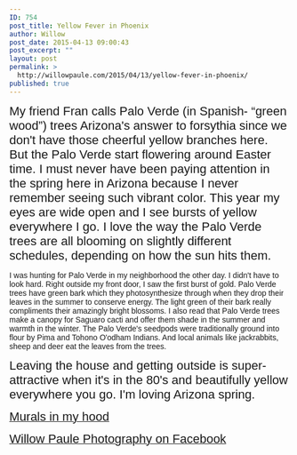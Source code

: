 ```yaml
---
ID: 754
post_title: Yellow Fever in Phoenix
author: Willow
post_date: 2015-04-13 09:00:43
post_excerpt: ""
layout: post
permalink: >
  http://willowpaule.com/2015/04/13/yellow-fever-in-phoenix/
published: true
---
```

<p>
<zentobox height="608" preview="/img/s6/v148/p1107204501-5.jpg" width="910"><!--
{
  "type": "zf.zentobox.PhotoVideo",
  "options": {
    "autoPlay": false,
    "hoverAction": "1",
    "hideWatermark": "false",
    "isSoundtrackLooped": false,
    "duration": "5",
    "transition": "2",
    "autoStart": false,
    "needLoopImages": false,
    "isRandom": false,
    "hasTopBar": true,
    "needLinkToGallery": true,
    "linkToGalleryText": "Visit Gallery",
    "showPhotoTitles": true,
    "showGalleryTitle": true,
    "showController": true,
    "allowFullScreen": true,
    "showThumbs": false,
    "controllerStyle": "31",
    "showOpeningSlide": true,
    "showClosingSlide": true,
    "slideBgColor": "#111111",
    "slideDisplayNameColor": "#f5f5f5",
    "slideGalleryTitleColor": "#dddddd",
    "bgColor": "#555555",
    "isBackgroundTransparent": false,
    "hideBorder": false,
    "borderColor": "#555555",
    "animationStyle": 2,
    "animationColor": "#cccccc",
    "anchorPoint": 4,
    "click": {
      "action": "0",
      "newWindow": false,
      "url": ""
    }
  },
  "layout": {
    "imageSize": "-1",
    "customWidth": "800",
    "customHeight": "630",
    "browserScaling": "true",
    "themeBorder": "true",
    "alignment": "1",
    "hSpace": "25",
    "vSpace": "15",
    "borderWidth": 0,
    "sizingMode": "0",
    "fixedAlignment": "true"
  },
  "content": {
    "ownerId": 841192347,
    "photoSetId": "gal817103213",
    "photoId": "1107204501",
    "isVideo": false
  }
}
--></zentobox>
<span style="font-size:22px;"><span style="font-family: lucida sans,lucida grande,lucida sans unicode,sans-serif;">My friend Fran calls Palo Verde (in Spanish- &ldquo;green wood&rdquo;) trees Arizona&#39;s answer to forsythia since we don&#39;t have those cheerful yellow branches here. But the Palo Verde start flowering around Easter time. I must never have been paying attention in the spring here in Arizona because I never remember seeing such vibrant color. This year my eyes are wide open and I see bursts of yellow everywhere I go. I love the way the Palo Verde trees are all blooming on slightly different schedules, depending on how the sun hits them.</span></span></p>

<p><span style="font-size:22px;"><span style="font-family: lucida sans,lucida grande,lucida sans unicode,sans-serif;">
<zentobox height="960" preview="/img/s7/v162/p1107203840-6.jpg" width="641"><!--
{
  "type": "zf.zentobox.PhotoVideo",
  "options": {
    "autoPlay": false,
    "hoverAction": "1",
    "hideWatermark": "false",
    "isSoundtrackLooped": false,
    "duration": "5",
    "transition": "2",
    "autoStart": false,
    "needLoopImages": false,
    "isRandom": false,
    "hasTopBar": true,
    "needLinkToGallery": true,
    "linkToGalleryText": "Visit Gallery",
    "showPhotoTitles": true,
    "showGalleryTitle": true,
    "showController": true,
    "allowFullScreen": true,
    "showThumbs": false,
    "controllerStyle": "31",
    "showOpeningSlide": true,
    "showClosingSlide": true,
    "slideBgColor": "#111111",
    "slideDisplayNameColor": "#f5f5f5",
    "slideGalleryTitleColor": "#dddddd",
    "bgColor": "#555555",
    "isBackgroundTransparent": false,
    "hideBorder": false,
    "borderColor": "#555555",
    "animationStyle": 2,
    "animationColor": "#cccccc",
    "anchorPoint": 4,
    "click": {
      "action": "0",
      "newWindow": false,
      "url": ""
    }
  },
  "layout": {
    "imageSize": "-1",
    "customWidth": "800",
    "customHeight": "630",
    "browserScaling": "true",
    "themeBorder": "true",
    "alignment": "1",
    "hSpace": "25",
    "vSpace": "15",
    "borderWidth": 0,
    "sizingMode": "0",
    "fixedAlignment": "true"
  },
  "content": {
    "ownerId": 841192347,
    "photoSetId": "gal817103213",
    "photoId": "1107203840",
    "isVideo": false
  }
}
--></zentobox>

<zentobox height="608" preview="/img/s7/v153/p1107204332-5.jpg" width="910"><!--
{
  "type": "zf.zentobox.PhotoVideo",
  "options": {
    "autoPlay": false,
    "hoverAction": "1",
    "hideWatermark": "false",
    "isSoundtrackLooped": false,
    "duration": "5",
    "transition": "2",
    "autoStart": false,
    "needLoopImages": false,
    "isRandom": false,
    "hasTopBar": true,
    "needLinkToGallery": true,
    "linkToGalleryText": "Visit Gallery",
    "showPhotoTitles": true,
    "showGalleryTitle": true,
    "showController": true,
    "allowFullScreen": true,
    "showThumbs": false,
    "controllerStyle": "31",
    "showOpeningSlide": true,
    "showClosingSlide": true,
    "slideBgColor": "#111111",
    "slideDisplayNameColor": "#f5f5f5",
    "slideGalleryTitleColor": "#dddddd",
    "bgColor": "#555555",
    "isBackgroundTransparent": false,
    "hideBorder": false,
    "borderColor": "#555555",
    "animationStyle": 2,
    "animationColor": "#cccccc",
    "anchorPoint": 4,
    "click": {
      "action": "0",
      "newWindow": false,
      "url": ""
    }
  },
  "layout": {
    "imageSize": "-1",
    "customWidth": "800",
    "customHeight": "630",
    "browserScaling": "true",
    "themeBorder": "true",
    "alignment": "1",
    "hSpace": "25",
    "vSpace": "15",
    "borderWidth": 0,
    "sizingMode": "0",
    "fixedAlignment": "true"
  },
  "content": {
    "ownerId": 841192347,
    "photoSetId": "gal817103213",
    "photoId": "1107204332",
    "isVideo": false
  }
}
--></zentobox>

<zentobox height="608" preview="/img/s7/v157/p1107203758-5.jpg" width="910"><!--
{
  "type": "zf.zentobox.PhotoVideo",
  "options": {
    "autoPlay": false,
    "hoverAction": "1",
    "hideWatermark": "false",
    "isSoundtrackLooped": false,
    "duration": "5",
    "transition": "2",
    "autoStart": false,
    "needLoopImages": false,
    "isRandom": false,
    "hasTopBar": true,
    "needLinkToGallery": true,
    "linkToGalleryText": "Visit Gallery",
    "showPhotoTitles": true,
    "showGalleryTitle": true,
    "showController": true,
    "allowFullScreen": true,
    "showThumbs": false,
    "controllerStyle": "31",
    "showOpeningSlide": true,
    "showClosingSlide": true,
    "slideBgColor": "#111111",
    "slideDisplayNameColor": "#f5f5f5",
    "slideGalleryTitleColor": "#dddddd",
    "bgColor": "#555555",
    "isBackgroundTransparent": false,
    "hideBorder": false,
    "borderColor": "#555555",
    "animationStyle": 2,
    "animationColor": "#cccccc",
    "anchorPoint": 4,
    "click": {
      "action": "0",
      "newWindow": false,
      "url": ""
    }
  },
  "layout": {
    "imageSize": "-1",
    "customWidth": "800",
    "customHeight": "630",
    "browserScaling": "true",
    "themeBorder": "true",
    "alignment": "1",
    "hSpace": "25",
    "vSpace": "15",
    "borderWidth": 0,
    "sizingMode": "0",
    "fixedAlignment": "true"
  },
  "content": {
    "ownerId": 841192347,
    "photoSetId": "gal817103213",
    "photoId": "1107203758",
    "isVideo": false
  }
}
--></zentobox>

<zentobox height="608" preview="/img/s12/v186/p1107203659-5.jpg" width="910"><!--
{
  "type": "zf.zentobox.PhotoVideo",
  "options": {
    "autoPlay": false,
    "hoverAction": "1",
    "hideWatermark": "false",
    "isSoundtrackLooped": false,
    "duration": "5",
    "transition": "2",
    "autoStart": false,
    "needLoopImages": false,
    "isRandom": false,
    "hasTopBar": true,
    "needLinkToGallery": true,
    "linkToGalleryText": "Visit Gallery",
    "showPhotoTitles": true,
    "showGalleryTitle": true,
    "showController": true,
    "allowFullScreen": true,
    "showThumbs": false,
    "controllerStyle": "31",
    "showOpeningSlide": true,
    "showClosingSlide": true,
    "slideBgColor": "#111111",
    "slideDisplayNameColor": "#f5f5f5",
    "slideGalleryTitleColor": "#dddddd",
    "bgColor": "#555555",
    "isBackgroundTransparent": false,
    "hideBorder": false,
    "borderColor": "#555555",
    "animationStyle": 2,
    "animationColor": "#cccccc",
    "anchorPoint": 4,
    "click": {
      "action": "0",
      "newWindow": false,
      "url": ""
    }
  },
  "layout": {
    "imageSize": "-1",
    "customWidth": "800",
    "customHeight": "630",
    "browserScaling": "true",
    "themeBorder": "true",
    "alignment": "1",
    "hSpace": "25",
    "vSpace": "15",
    "borderWidth": 0,
    "sizingMode": "0",
    "fixedAlignment": "true"
  },
  "content": {
    "ownerId": 841192347,
    "photoSetId": "gal817103213",
    "photoId": "1107203659",
    "isVideo": false
  }
}
--></zentobox>
</span><span style="font-family: lucida sans,lucida grande,lucida sans unicode,sans-serif;">I was hunting for Palo Verde in my neighborhood the other day. I didn&#39;t have to look hard. Right outside my front door, I saw the first burst of gold. Palo Verde trees have green bark which they photosynthesize through when they drop their leaves in the summer to conserve energy. The light green of their bark really compliments their amazingly bright blossoms. I also read that Palo Verde trees make a canopy for Saguaro cacti and offer them shade in the summer and warmth in the winter. The Palo Verde&#39;s seedpods were traditionally ground into flour by Pima and Tohono O&#39;odham Indians. And local animals like jackrabbits, sheep and deer eat the leaves from the trees.</span></span></p>

<p><span style="font-size:22px;"><span style="font-family: lucida sans,lucida grande,lucida sans unicode,sans-serif;">
<zentobox height="960" preview="/img/s6/v136/p1107204025-6.jpg" width="641"><!--
{
  "type": "zf.zentobox.PhotoVideo",
  "options": {
    "autoPlay": false,
    "hoverAction": "1",
    "hideWatermark": "false",
    "isSoundtrackLooped": false,
    "duration": "5",
    "transition": "2",
    "autoStart": false,
    "needLoopImages": false,
    "isRandom": false,
    "hasTopBar": true,
    "needLinkToGallery": true,
    "linkToGalleryText": "Visit Gallery",
    "showPhotoTitles": true,
    "showGalleryTitle": true,
    "showController": true,
    "allowFullScreen": true,
    "showThumbs": false,
    "controllerStyle": "31",
    "showOpeningSlide": true,
    "showClosingSlide": true,
    "slideBgColor": "#111111",
    "slideDisplayNameColor": "#f5f5f5",
    "slideGalleryTitleColor": "#dddddd",
    "bgColor": "#555555",
    "isBackgroundTransparent": false,
    "hideBorder": false,
    "borderColor": "#555555",
    "animationStyle": 2,
    "animationColor": "#cccccc",
    "anchorPoint": 4,
    "click": {
      "action": "0",
      "newWindow": false,
      "url": ""
    }
  },
  "layout": {
    "imageSize": "-1",
    "customWidth": "800",
    "customHeight": "630",
    "browserScaling": "true",
    "themeBorder": "true",
    "alignment": "1",
    "hSpace": "25",
    "vSpace": "15",
    "borderWidth": 0,
    "sizingMode": "0",
    "fixedAlignment": "true"
  },
  "content": {
    "ownerId": 841192347,
    "photoSetId": "gal817103213",
    "photoId": "1107204025",
    "isVideo": false
  }
}
--></zentobox>

<zentobox height="608" preview="/img/s6/v147/p1107203897-5.jpg" width="910"><!--
{
  "type": "zf.zentobox.PhotoVideo",
  "options": {
    "autoPlay": false,
    "hoverAction": "1",
    "hideWatermark": "false",
    "isSoundtrackLooped": false,
    "duration": "5",
    "transition": "2",
    "autoStart": false,
    "needLoopImages": false,
    "isRandom": false,
    "hasTopBar": true,
    "needLinkToGallery": true,
    "linkToGalleryText": "Visit Gallery",
    "showPhotoTitles": true,
    "showGalleryTitle": true,
    "showController": true,
    "allowFullScreen": true,
    "showThumbs": false,
    "controllerStyle": "31",
    "showOpeningSlide": true,
    "showClosingSlide": true,
    "slideBgColor": "#111111",
    "slideDisplayNameColor": "#f5f5f5",
    "slideGalleryTitleColor": "#dddddd",
    "bgColor": "#555555",
    "isBackgroundTransparent": false,
    "hideBorder": false,
    "borderColor": "#555555",
    "animationStyle": 2,
    "animationColor": "#cccccc",
    "anchorPoint": 4,
    "click": {
      "action": "0",
      "newWindow": false,
      "url": ""
    }
  },
  "layout": {
    "imageSize": "-1",
    "customWidth": "800",
    "customHeight": "630",
    "browserScaling": "true",
    "themeBorder": "true",
    "alignment": "1",
    "hSpace": "25",
    "vSpace": "15",
    "borderWidth": 0,
    "sizingMode": "0",
    "fixedAlignment": "true"
  },
  "content": {
    "ownerId": 841192347,
    "photoSetId": "gal817103213",
    "photoId": "1107203897",
    "isVideo": false,
    "title": "",
    "caption": "These cactus blossoms are covered in Palo Verde blossoms.",
    "altText": ""
  }
}
--></zentobox>

<zentobox height="608" preview="/img/s6/v144/p1107204059-5.jpg" width="910"><!--
{
  "type": "zf.zentobox.PhotoVideo",
  "options": {
    "autoPlay": false,
    "hoverAction": "1",
    "hideWatermark": "false",
    "isSoundtrackLooped": false,
    "duration": "5",
    "transition": "2",
    "autoStart": false,
    "needLoopImages": false,
    "isRandom": false,
    "hasTopBar": true,
    "needLinkToGallery": true,
    "linkToGalleryText": "Visit Gallery",
    "showPhotoTitles": true,
    "showGalleryTitle": true,
    "showController": true,
    "allowFullScreen": true,
    "showThumbs": false,
    "controllerStyle": "31",
    "showOpeningSlide": true,
    "showClosingSlide": true,
    "slideBgColor": "#111111",
    "slideDisplayNameColor": "#f5f5f5",
    "slideGalleryTitleColor": "#dddddd",
    "bgColor": "#555555",
    "isBackgroundTransparent": false,
    "hideBorder": false,
    "borderColor": "#555555",
    "animationStyle": 2,
    "animationColor": "#cccccc",
    "anchorPoint": 4,
    "click": {
      "action": "0",
      "newWindow": false,
      "url": ""
    }
  },
  "layout": {
    "imageSize": "-1",
    "customWidth": "800",
    "customHeight": "630",
    "browserScaling": "true",
    "themeBorder": "true",
    "alignment": "1",
    "hSpace": "25",
    "vSpace": "15",
    "borderWidth": 0,
    "sizingMode": "0",
    "fixedAlignment": "true"
  },
  "content": {
    "ownerId": 841192347,
    "photoSetId": "gal817103213",
    "photoId": "1107204059",
    "isVideo": false
  }
}
--></zentobox>
</span></span> 
<zentobox height="608" preview="/img/s12/v180/p1107204397-5.jpg" width="910"><!--
{
  "type": "zf.zentobox.PhotoVideo",
  "options": {
    "autoPlay": false,
    "hoverAction": "1",
    "hideWatermark": "false",
    "isSoundtrackLooped": false,
    "duration": "5",
    "transition": "2",
    "autoStart": false,
    "needLoopImages": false,
    "isRandom": false,
    "hasTopBar": true,
    "needLinkToGallery": true,
    "linkToGalleryText": "Visit Gallery",
    "showPhotoTitles": true,
    "showGalleryTitle": true,
    "showController": true,
    "allowFullScreen": true,
    "showThumbs": false,
    "controllerStyle": "31",
    "showOpeningSlide": true,
    "showClosingSlide": true,
    "slideBgColor": "#111111",
    "slideDisplayNameColor": "#f5f5f5",
    "slideGalleryTitleColor": "#dddddd",
    "bgColor": "#555555",
    "isBackgroundTransparent": false,
    "hideBorder": false,
    "borderColor": "#555555",
    "animationStyle": 2,
    "animationColor": "#cccccc",
    "anchorPoint": 4,
    "click": {
      "action": "0",
      "newWindow": false,
      "url": ""
    }
  },
  "layout": {
    "imageSize": "-1",
    "customWidth": "800",
    "customHeight": "630",
    "browserScaling": "true",
    "themeBorder": "true",
    "alignment": "1",
    "hSpace": "25",
    "vSpace": "15",
    "borderWidth": 0,
    "sizingMode": "0",
    "fixedAlignment": "true"
  },
  "content": {
    "ownerId": 841192347,
    "photoSetId": "gal817103213",
    "photoId": "1107204397",
    "isVideo": false
  }
}
--></zentobox>

<zentobox height="608" preview="/img/s12/v187/p1107204549-5.jpg" width="910"><!--
{
  "type": "zf.zentobox.PhotoVideo",
  "options": {
    "autoPlay": false,
    "hoverAction": "1",
    "hideWatermark": "false",
    "isSoundtrackLooped": false,
    "duration": "5",
    "transition": "2",
    "autoStart": false,
    "needLoopImages": false,
    "isRandom": false,
    "hasTopBar": true,
    "needLinkToGallery": true,
    "linkToGalleryText": "Visit Gallery",
    "showPhotoTitles": true,
    "showGalleryTitle": true,
    "showController": true,
    "allowFullScreen": true,
    "showThumbs": false,
    "controllerStyle": "31",
    "showOpeningSlide": true,
    "showClosingSlide": true,
    "slideBgColor": "#111111",
    "slideDisplayNameColor": "#f5f5f5",
    "slideGalleryTitleColor": "#dddddd",
    "bgColor": "#555555",
    "isBackgroundTransparent": false,
    "hideBorder": false,
    "borderColor": "#555555",
    "animationStyle": 2,
    "animationColor": "#cccccc",
    "anchorPoint": 4,
    "click": {
      "action": "0",
      "newWindow": false,
      "url": ""
    }
  },
  "layout": {
    "imageSize": "-1",
    "customWidth": "800",
    "customHeight": "630",
    "browserScaling": "true",
    "themeBorder": "true",
    "alignment": "1",
    "hSpace": "25",
    "vSpace": "15",
    "borderWidth": 0,
    "sizingMode": "0",
    "fixedAlignment": "true"
  },
  "content": {
    "ownerId": 841192347,
    "photoSetId": "gal817103213",
    "photoId": "1107204549",
    "isVideo": false
  }
}
--></zentobox>
</p>

<p><span style="font-size:22px;"><span style="font-family: lucida sans,lucida grande,lucida sans unicode,sans-serif;">Leaving the house and getting outside is super-attractive when it&#39;s in the 80&#39;s and beautifully yellow everywhere you go. I&#39;m loving Arizona spring. </span></span></p>

<p><a href="http://www.willowpaule.com/blog/2015/3/photographing-my-hood"><span style="font-size:22px;"><span style="font-family: lucida sans,lucida grande,lucida sans unicode,sans-serif;">Murals in my hood</span></span></a></p>

<p><a href="https://www.facebook.com/willowpaulephotography?fref=ts" target="_blank"><span style="font-size:22px;"><span style="font-family: lucida sans,lucida grande,lucida sans unicode,sans-serif;">Willow Paule Photography on Facebook</span></span></a></p>